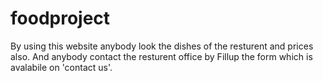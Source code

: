# foodproject
By using this website anybody look the dishes of the resturent and prices also.
And anybody contact the resturent office by Fillup the form which is avalabile on 'contact us'.
